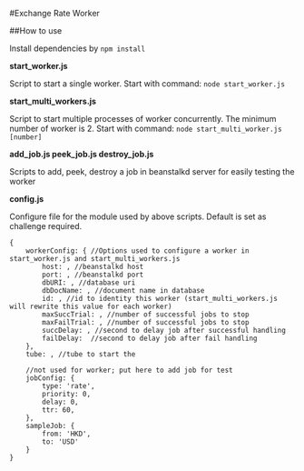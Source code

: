 #Exchange Rate Worker

##How to use

Install dependencies by `npm install`

**start_worker.js**

Script to start a single worker. Start with command: `node start_worker.js`

**start_multi_workers.js**

Script to start multiple processes of worker concurrently. The minimum number of worker is 2. Start with command: `node start_multi_worker.js [number]`

**add_job.js peek_job.js destroy_job.js**

Scripts to add, peek, destroy a job in beanstalkd server for easily testing the worker

**config.js**

Configure file for the module used by above scripts. Default is set as challenge required.

    {
    	workerConfig: {	//Options used to configure a worker in start_worker.js and start_multi_workers.js
    		host: , //beanstalkd host
    		port: , //beanstalkd port
    		dbURI: , //database uri
    		dbDocName: , //document name in database
    		id: , //id to identity this worker (start_multi_workers.js will rewrite this value for each worker)
    		maxSuccTrial: , //number of successful jobs to stop
    		maxFailTrial: , //number of successful jobs to stop
    		succDelay: , //second to delay job after successful handling
    		failDelay:  //second to delay job after fail handling
    	},
    	tube: , //tube to start the 
    
    	//not used for worker; put here to add job for test
    	jobConfig: {
    		type: 'rate',
    		priority: 0,
    		delay: 0,
    		ttr: 60,	
    	},
    	sampleJob: {
    		from: 'HKD',
    		to: 'USD'
    	}
    }
  
  